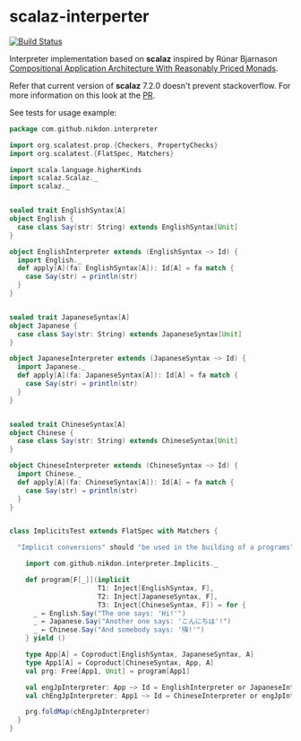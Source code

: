 # scalaz-interperter

[![Build Status](https://travis-ci.org/nikdon/scalaz-interpreter.svg?branch=master)](https://travis-ci.org/nikdon/scalaz-interpreter)

Interpreter implementation based on **scalaz** inspired by Rúnar Bjarnason [Compositional Application Architecture With Reasonably Priced Monads](https://www.parleys.com/play/53a7d2c3e4b0543940d9e538/).

Refer that current version of **scalaz** 7.2.0 doesn't prevent stackoverflow. For more information on this look at the [PR](https://github.com/scalaz/scalaz/pull/1079).

See tests for usage example:

```scala
package com.github.nikdon.interpreter

import org.scalatest.prop.{Checkers, PropertyChecks}
import org.scalatest.{FlatSpec, Matchers}

import scala.language.higherKinds
import scalaz.Scalaz._
import scalaz._


sealed trait EnglishSyntax[A]
object English {
  case class Say(str: String) extends EnglishSyntax[Unit]
}

object EnglishInterpreter extends (EnglishSyntax ~> Id) {
  import English._
  def apply[A](fa: EnglishSyntax[A]): Id[A] = fa match {
    case Say(str) ⇒ println(str)
  }
}


sealed trait JapaneseSyntax[A]
object Japanese {
  case class Say(str: String) extends JapaneseSyntax[Unit]
}

object JapaneseInterpreter extends (JapaneseSyntax ~> Id) {
  import Japanese._
  def apply[A](fa: JapaneseSyntax[A]): Id[A] = fa match {
    case Say(str) ⇒ println(str)
  }
}


sealed trait ChineseSyntax[A]
object Chinese {
  case class Say(str: String) extends ChineseSyntax[Unit]
}

object ChineseInterpreter extends (ChineseSyntax ~> Id) {
  import Chinese._
  def apply[A](fa: ChineseSyntax[A]): Id[A] = fa match {
    case Say(str) ⇒ println(str)
  }
}


class ImplicitsTest extends FlatSpec with Matchers {

  "Implicit conversions" should "be used in the building of a programs" in {

    import com.github.nikdon.interpreter.Implicits._

    def program[F[_]](implicit
                      T1: Inject[EnglishSyntax, F],
                      T2: Inject[JapaneseSyntax, F],
                      T3: Inject[ChineseSyntax, F]) = for {
      _ ← English.Say("The one says: 'Hi!'")
      _ ← Japanese.Say("Another one says: 'こんにちは'!")
      _ ← Chinese.Say("And somebody says: '嗨!'")
    } yield ()

    type App[A] = Coproduct[EnglishSyntax, JapaneseSyntax, A]
    type App1[A] = Coproduct[ChineseSyntax, App, A]
    val prg: Free[App1, Unit] = program[App1]

    val engJpInterpreter: App ~> Id = EnglishInterpreter or JapaneseInterpreter
    val chEngJpInterpreter: App1 ~> Id = ChineseInterpreter or engJpInterpreter

    prg.foldMap(chEngJpInterpreter)
  }
}
```